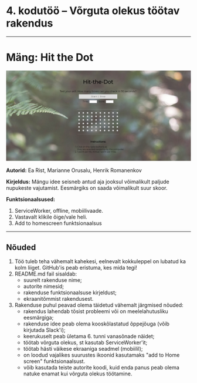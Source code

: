 # 4. kodutöö – Võrguta olekus töötav rakendus
___

# Mäng: Hit the Dot 

![hit_dot](https://github.com/earist/4.ea-kodutoo/blob/master/hitdot.PNG)

**Autorid:** Ea Rist, Marianne Orusalu, Henrik Romanenkov

**Kirjeldus:** Mängu idee seisneb antud aja jooksul võimalikult paljude nupukeste vajutamist. Eesmärgiks on saada võimalikult suur skoor.

**Funktsionaalsused:** 
1. ServiceWorker, offline, mobiilivaade.
3. Vastavalt klikile õige/vale heli.
3. Add to homescreen funktsionaalsus

___
## Nõuded

1. Töö tuleb teha vähemalt kahekesi, eelnevalt kokkuleppel on lubatud ka kolm liiget. GitHub'is peab eristuma, kes mida tegi!
1. README.md fail sisaldab:
    * suurelt rakenduse nime; 
    * autorite nimesid; 
    * rakenduse funktsionaalsuse kirjeldust;
    * ekraanitõmmist rakendusest.
1. Rakenduse puhul peavad olema täidetud vähemalt järgmised nõuded:
    * rakendus lahendab tõsist probleemi või on meelelahutusliku eesmärgiga; 
    * rakenduse idee peab olema kooskõlastatud õppejõuga (võib kirjutada Slack'i); 
    * keerukuselt peab ületama 6. tunni vanasõnade näidet; 
    * töötab võrguta olekus, st kasutab ServiceWorker'it;
    * töötab hästi väikese ekraaniga seadmel (mobiilil);  
    * on loodud vajalikes suurustes ikoonid kasutamaks "add to Home screen" funktsionaalsust.
    * võib kasutada teiste autorite koodi, kuid enda panus peab olema natuke enamat kui võrguta olekus töötamine. 
